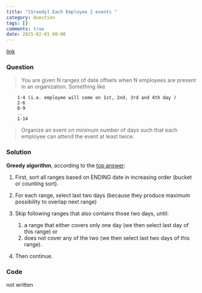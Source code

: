 ```yaml
---
title: "[Greedy] Each Employee 2 events "
category: Question
tags: []
comments: true
date: 2015-02-01 00:00
---
```



[link](http://www.careercup.com/question?id=7894677)

### Question

> You are given N ranges of date offsets when N employees are present in an organization. Something like

        1-4 (i.e. employee will come on 1st, 2nd, 3rd and 4th day )
        2-6
        8-9
        ..
        1-14

> Organize an event on minimum number of days such that each employee can attend the event at least twice.

### Solution

**Greedy algorithm**, according to the [top answer](http://www.careercup.com/question?id=7894677):

1. First, sort all ranges based on ENDING date in increasing order (bucket or counting sort).

1. For each range, select last two days (because they produce maximum possibility to overlap next range)

1. Skip following ranges that also contains those two days, until:

   1. a range that either covers only one day (we then select last day of this range) or
   1. does not cover any of the two (we then select last two days of this range).

1. Then continue.

### Code

not written

